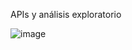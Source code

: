 APIs y análisis exploratorio

![image](https://github.com/user-attachments/assets/6fe0b259-170e-4fee-87f5-fc3490bbd2d7)
